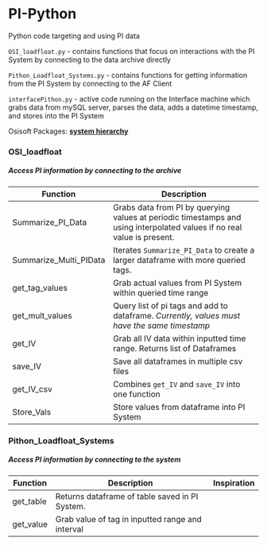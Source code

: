 # PI-Python
Python code targeting and using PI data

`OSI_loadfloat.py` - contains functions that focus on interactions with the PI System by connecting to the data archive directly

`Pithon_Loadfloat_Systems.py` - contains functions for getting information from the PI System by connecting to the AF Client

`interfacePithon.py` - active code running on the Interface machine which grabs data from mySQL server, parses the data, adds a datetime timestamp, and stores into the PI System

Osisoft Packages: __[system hierarchy](https://techsupport.osisoft.com/Documentation/PI-AF-SDK/html/eb961f37-282a-43d2-8f8c-f19ce07d9fa8.htm)__

### OSI_loadfloat
##### Access PI information by connecting to the archive
| Function | Description |
| ------ | ----------- | 
| Summarize_PI_Data   | Grabs data from PI by querying values at periodic timestamps and using interpolated values if no real value is present. | 
| Summarize_Multi_PIData | Iterates `Summarize_PI_Data` to create a larger dataframe with more queried tags. | 
| get_tag_values  | Grab actual values from PI System within queried time range | 
| get_mult_values  | Query list of pi tags and add to dataframe. *Currently, values must have the same timestamp* | |  
| get_IV  | Grab all IV data within inputted time range. Returns list of Dataframes | |  
| save_IV  | Save all dataframes in multiple csv files | | 
| get_IV_csv  | Combines `get_IV` and `save_IV` into one function| | 
| Store_Vals  | Store values from dataframe into PI System| | 


### Pithon_Loadfloat_Systems
##### Access PI information by connecting to the system 
| Function | Description | Inspiration |
| ------ | ----------- | ---------|
| get_table   | Returns dataframe of table saved in PI System. | |
| get_value | Grab value of tag in inputted range and interval |

